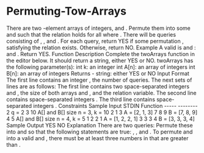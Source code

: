 # Permuting-Tow-Arrays
There are two -element arrays of integers,  and . Permute them into some  and  such that the relation  holds for all  where .  There will be  queries consisting of , , and . For each query, return YES if some permutation ,  satisfying the relation exists. Otherwise, return NO.  Example    A valid  is  and :  and . Return YES.  Function Description  Complete the twoArrays function in the editor below. It should return a string, either YES or NO.  twoArrays has the following parameter(s):  int k: an integer int A[n]: an array of integers int B[n]: an array of integers Returns - string: either YES or NO  Input Format  The first line contains an integer , the number of queries.  The next  sets of  lines are as follows:  The first line contains two space-separated integers  and , the size of both arrays  and , and the relation variable. The second line contains  space-separated integers . The third line contains  space-separated integers . Constraints  Sample Input  STDIN       Function -----       -------- 2           q = 2 3 10        A[] and B[] size n = 3, k = 10 2 1 3       A = [2, 1, 3] 7 8 9       B = [7, 8, 9] 4 5         A[] and B[] size n = 4, k = 5 1 2 2 1     A = [1, 2, 2, 1] 3 3 3 4     B = [3, 3, 3, 4] Sample Output  YES NO Explanation  There are two queries:  Permute these into  and  so that the following statements are true:  , , and . To permute  and  into a valid  and , there must be at least three numbers in  that are greater than .
